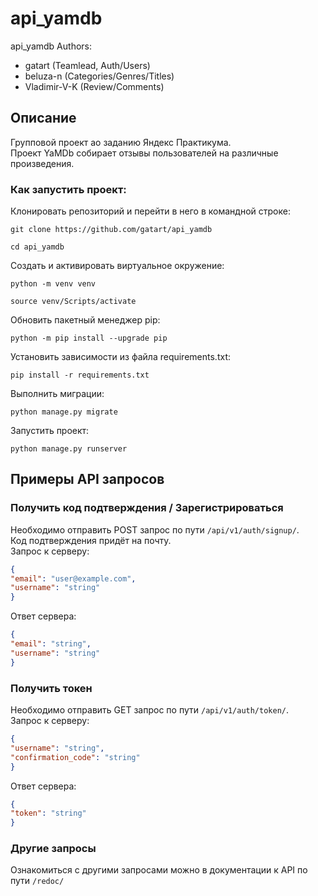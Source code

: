 # api_yamdb
api_yamdb
Authors:
* gatart (Teamlead, Auth/Users)
* beluza-n (Categories/Genres/Titles)
* Vladimir-V-K (Review/Comments)

## Описание
Групповой проект ао заданию Яндекс Практикума.    
Проект YaMDb собирает отзывы пользователей на различные произведения.

### Как запустить проект:
Клонировать репозиторий и перейти в него в командной строке:

```
git clone https://github.com/gatart/api_yamdb
```

```
cd api_yamdb
```

Cоздать и активировать виртуальное окружение:

```
python -m venv venv
```

```
source venv/Scripts/activate
```

Обновить пакетный менеджер pip:

```
python -m pip install --upgrade pip
```

Установить зависимости из файла requirements.txt:

```
pip install -r requirements.txt
```

Выполнить миграции:

```
python manage.py migrate
```

Запустить проект:

```
python manage.py runserver
```

## Примеры API запросов

### Получить код подтверждения / Зарегистрироваться
Необходимо отправить POST запрос по пути `/api/v1/auth/signup/`.   
Код подтверждения придёт на почту.  
Запрос к серверу:
```json
{
"email": "user@example.com",
"username": "string"
}
```

Ответ сервера:
```json
{
"email": "string",
"username": "string"
}
```
### Получить токен
Необходимо отправить GET запрос по пути `/api/v1/auth/token/`.  
Запрос к серверу:
```json
{
"username": "string",
"confirmation_code": "string"
}
```
Ответ сервера:
```json
{
"token": "string"
}
```
### Другие запросы
Ознакомиться с другими запросами можно в документации к API по пути
`/redoc/`
